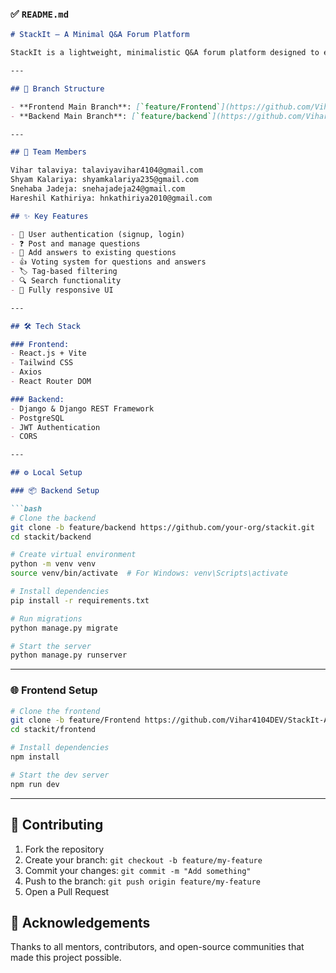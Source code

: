 ### ✅ `README.md`

````markdown
# StackIt – A Minimal Q&A Forum Platform

StackIt is a lightweight, minimalistic Q&A forum platform designed to enable users to ask questions, give answers, and participate in technical discussions. Inspired by platforms like Stack Overflow, StackIt is built with a modern tech stack and clean UI for seamless user experience.

---

## 📁 Branch Structure

- **Frontend Main Branch**: [`feature/Frontend`](https://github.com/Vihar4104DEV/StackIt-A-Minimal-Q-A-Forum-Platform)
- **Backend Main Branch**: [`feature/backend`](https://github.com/Vihar4104DEV/StackIt-A-Minimal-Q-A-Forum-Platform)

---

## 👥 Team Members

Vihar talaviya: talaviyavihar4104@gmail.com
Shyam Kalariya: shyamkalariya235@gmail.com
Snehaba Jadeja: snehajadeja24@gmail.com
Hareshil Kathiriya: hnkathiriya2010@gmail.com

## ✨ Key Features

- 🔐 User authentication (signup, login)
- ❓ Post and manage questions
- 💬 Add answers to existing questions
- 👍 Voting system for questions and answers
- 🏷️ Tag-based filtering
- 🔍 Search functionality
- 📱 Fully responsive UI

---

## 🛠️ Tech Stack

### Frontend:
- React.js + Vite
- Tailwind CSS
- Axios
- React Router DOM

### Backend:
- Django & Django REST Framework
- PostgreSQL
- JWT Authentication
- CORS

---

## ⚙️ Local Setup

### 📦 Backend Setup

```bash
# Clone the backend
git clone -b feature/backend https://github.com/your-org/stackit.git
cd stackit/backend

# Create virtual environment
python -m venv venv
source venv/bin/activate  # For Windows: venv\Scripts\activate

# Install dependencies
pip install -r requirements.txt

# Run migrations
python manage.py migrate

# Start the server
python manage.py runserver
````

---

### 🌐 Frontend Setup

```bash
# Clone the frontend
git clone -b feature/Frontend https://github.com/Vihar4104DEV/StackIt-A-Minimal-Q-A-Forum-Platform.git
cd stackit/frontend

# Install dependencies
npm install

# Start the dev server
npm run dev
```

---

## 🤝 Contributing

1. Fork the repository
2. Create your branch: `git checkout -b feature/my-feature`
3. Commit your changes: `git commit -m "Add something"`
4. Push to the branch: `git push origin feature/my-feature`
5. Open a Pull Request

## 🙏 Acknowledgements

Thanks to all mentors, contributors, and open-source communities that made this project possible.

```
